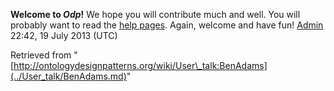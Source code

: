 __Welcome to _Odp_!__ We hope you will contribute much and well. 
You will probably want to read the [help pages](http://ontologydesignpatterns.org/wiki/Help:Contents "Help:Contents"). Again, welcome and have fun! [Admin](../User/ValentinaPresutti.md "User:ValentinaPresutti") 22:42, 19 July 2013 (UTC)





Retrieved from "[http://ontologydesignpatterns.org/wiki/User\_talk:BenAdams](../User_talk/BenAdams.md)"